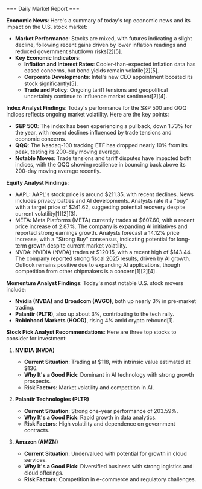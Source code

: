=== Daily Market Report ===

**Economic News**:
Here's a summary of today's top economic news and its impact on the U.S. stock market:

- **Market Performance**: Stocks are mixed, with futures indicating a slight decline, following recent gains driven by lower inflation readings and reduced government shutdown risks[2][5].
- **Key Economic Indicators**:
  - **Inflation and Interest Rates**: Cooler-than-expected inflation data has eased concerns, but bond yields remain volatile[2][5].
  - **Corporate Developments**: Intel's new CEO appointment boosted its stock significantly[5].
  - **Trade and Policy**: Ongoing tariff tensions and geopolitical uncertainty continue to influence market sentiment[2][4].

**Index Analyst Findings**:
Today's performance for the S&P 500 and QQQ indices reflects ongoing market volatility. Here are the key points:

- **S&P 500**: The index has been experiencing a pullback, down 1.73% for the year, with recent declines influenced by trade tensions and economic concerns.
- **QQQ**: The Nasdaq-100 tracking ETF has dropped nearly 10% from its peak, testing its 200-day moving average.
- **Notable Moves**: Trade tensions and tariff disputes have impacted both indices, with the QQQ showing resilience in bouncing back above its 200-day moving average recently.

**Equity Analyst Findings**:
- AAPL: AAPL's stock price is around $211.35, with recent declines. News includes privacy battles and AI developments. Analysts rate it a "buy" with a target price of $241.62, suggesting potential recovery despite current volatility[1][2][3].
- META: Meta Platforms (META) currently trades at $607.60, with a recent price increase of 2.87%. The company is expanding AI initiatives and reported strong earnings growth. Analysts forecast a 14.12% price increase, with a "Strong Buy" consensus, indicating potential for long-term growth despite current market volatility.
- NVDA: NVIDIA (NVDA) trades at $120.15, with a recent high of $143.44. The company reported strong fiscal 2025 results, driven by AI growth. Outlook remains positive due to expanding AI applications, though competition from other chipmakers is a concern[1][2][4].

**Momentum Analyst Findings**:
Today's most notable U.S. stock movers include:
- **Nvidia (NVDA)** and **Broadcom (AVGO)**, both up nearly 3% in pre-market trading.
- **Palantir (PLTR)**, also up about 3%, contributing to the tech rally.
- **Robinhood Markets (HOOD)**, rising 4% amid crypto rebound[1].

**Stock Pick Analyst Recommendations**:
Here are three top stocks to consider for investment:

1. **NVIDIA (NVDA)**
   - **Current Situation**: Trading at $118, with intrinsic value estimated at $136.
   - **Why It's a Good Pick**: Dominant in AI technology with strong growth prospects.
   - **Risk Factors**: Market volatility and competition in AI.

2. **Palantir Technologies (PLTR)**
   - **Current Situation**: Strong one-year performance of 203.59%.
   - **Why It's a Good Pick**: Rapid growth in data analytics.
   - **Risk Factors**: High volatility and dependence on government contracts.

3. **Amazon (AMZN)**
   - **Current Situation**: Undervalued with potential for growth in cloud services.
   - **Why It's a Good Pick**: Diversified business with strong logistics and cloud offerings.
   - **Risk Factors**: Competition in e-commerce and regulatory challenges.
